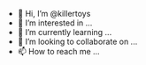 - 👋 Hi, I’m @killertoys
- 👀 I’m interested in ...
- 🌱 I’m currently learning ...
- 💞️ I’m looking to collaborate on ...
- 📫 How to reach me ...

<!---
killertoys/killertoys is a ✨ special ✨ repository because its `README.md` (this file) appears on your GitHub profile.
You can click the Preview link to take a look at your changes.
--->
